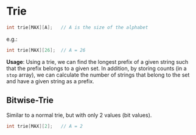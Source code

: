 # Trie

```cpp
int trie[MAX][A];   // A is the size of the alphabet
```
e.g.:

```cpp
int trie[MAX][26];  // A = 26
```

**Usage**: Using a trie, we can find the longest prefix of a given string such that the prefix belongs to a given set. In addition, by storing counts (in a `stop` array), we can calculate the number of strings that belong to the set and have a given string as a prefix.


## Bitwise-Trie
Similar to a normal trie, but with only 2 values (bit values).


```cpp
int trie[MAX][2];   // A = 2
```
